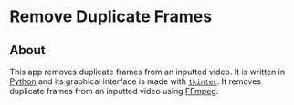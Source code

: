 # Remove Duplicate Frames
## About
This app removes duplicate frames from an inputted video. It is written in [Python](python.org) and its graphical interface is made with [`tkinter`](docs.python.org/library/tkinter.html). It removes duplicate frames from an inputted video using [FFmpeg](ffmpeg.org).
